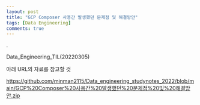 ```yaml
---
layout: post
title: "GCP Composer 사용간 발생했던 문제점 및 해결방안"
tags: [Data Engineering]
comments: true
---
```


.

Data_Engineering_TIL(20220305)

아래 URL의 자료를 참고할 것

https://github.com/minman2115/Data_engineering_studynotes_2022/blob/main/GCP%20Composer%20사용간%20발생했던%20문제점%20및%20해결방안.zip